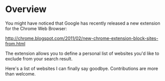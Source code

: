 Overview
========

You might have noticed that Google has recently released a new extension for the Chrome Web Browser:

http://chrome.blogspot.com/2011/02/new-chrome-extension-block-sites-from.html

The extension allows you to define a personal list of websites you'd like to exclude from your search result.

Here's a list of websites I can finally say goodbye. Contributions are more than welcome.